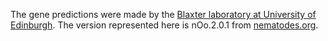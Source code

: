 [//]: # (Created by ./bin/manage_files.pl from ./species/Onchocerca_ochengi/PRJEB1465/Onchocerca_ochengi_PRJEB1465.annotation.html on Thu Jun 11 13:45:03 2020)
The gene predictions were made by the [Blaxter laboratory at University of Edinburgh](http://www.nematodes.org/). The version represented here is nOo.2.0.1 from [nematodes.org](http://www.nematodes.org/genomes/onchocerca_ochengi/).
